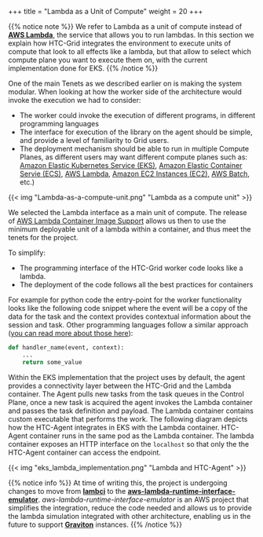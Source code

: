 +++
title = "Lambda as a Unit of Compute"
weight = 20
+++


{{% notice note %}}
We refer to Lambda as a unit of compute instead of **[AWS Lambda](https://aws.amazon.com/lambda/)**, the service that allows you to run lambdas. In this section we explain how HTC-Grid integrates the environment to execute units of compute that look to all effects like a lambda, but that allow to select which compute plane you want to execute them on, with the current implementation done for EKS. 
{{% /notice %}}

One of the main Tenets as we described earlier on is making the system modular. When looking at how the worker side of the architecture would invoke the execution we had to consider:

* The worker could invoke the execution of different programs, in different programming languages
* The interface for execution of the library on the agent should be simple, and provide a level of familiarity to Grid users.
* The deployment mechanism should be able to run in multiple Compute Planes, as different users may want different compute planes such as: [Amazon Elastic Kubernetes Service (EKS)](https://aws.amazon.com/eks), [Amazon Elastic Container Servie (ECS)](https://aws.amazon.com/ecs/), [AWS Lambda](https://aws.amazon.com/lambda/), [Amazon EC2 Instances (EC2)](https://aws.amazon.com/ec2/), [AWS Batch](https://aws.amazon.com/batch/), etc.)

{{< img "Lambda-as-a-compute-unit.png" "Lambda as a compute unit" >}}

We selected the Lambda interface as a main unit of compute. The release of [AWS Lambda Container Image Support](https://aws.amazon.com/blogs/aws/new-for-aws-lambda-container-image-support/) allows us then to use the minimum deployable unit of a lambda within a container, and thus meet the tenets for the project.


To simplify: 
* The programming interface of the HTC-Grid worker code looks like a lambda.
* The deployment of the code follows all the best practices for containers

For example for python code the entry-point for the worker functionality looks like the following code snippet where the event will be a copy of the data for the task and the context provides contextual information about the session and task. Other programming languages follow a similar approach ([you can read more about those here](https://docs.aws.amazon.com/lambda/latest/dg/lambda-samples.html)):

```python
def handler_name(event, context): 
    ...
    return some_value
```

Within the EKS implementation that the project uses by default, the agent provides a connectivity layer between the HTC-Grid and the Lambda container. The Agent pulls new tasks from the task queues in the Control Plane, once a new task is acquired the agent invokes the Lambda container and passes the task definition and payload. The Lambda container contains custom executable that performs the work.  The following diagram depicts how the HTC-Agent integrates in EKS with the Lambda container. HTC-Agent container runs in the same pod as the Lambda container. The lambda container exposes an HTTP interface on the `localhost` so that only the the HTC-Agent container can access the endpoint.

{{< img "eks_lambda_implementation.png" "Lambda and HTC-Agent" >}}


{{% notice info %}}
At time of writing this, the project is undergoing changes to move from **[lambci](https://github.com/lambci/lambci)** to the **[aws-lambda-runtime-interface-emulator](https://github.com/aws/aws-lambda-runtime-interface-emulator)**. *aws-lambda-runtime-interface-emulator* is an AWS project that simplifies the integration, reduce the code needed and allows us to provide the lambda simulation integrated with other architecture, enabling us in the future to support **[Graviton](https://aws.amazon.com/ec2/graviton/)** instances.
{{% /notice %}}
